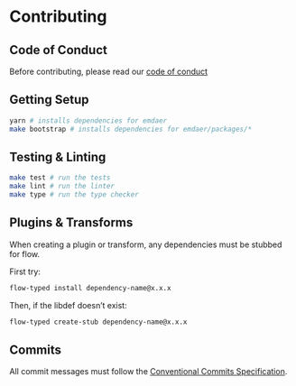 <!--
  This file was generated by emdaer

  Its template can be found at .emdaer/CONTRIBUTING.emdaer.md
-->

# Contributing

## Code of Conduct

Before contributing, please read our [code of conduct](./CODE_OF_CONDUCT.md)


## Getting Setup

```sh
yarn # installs dependencies for emdaer
make bootstrap # installs dependencies for emdaer/packages/*
```


## Testing & Linting

```sh
make test # run the tests
make lint # run the linter
make type # run the type checker
```


## Plugins & Transforms

When creating a plugin or transform, any dependencies must be stubbed for flow.

First try:

```sh
flow-typed install dependency-name@x.x.x
```

Then, if the libdef doesn&#8217;t exist:

```sh
flow-typed create-stub dependency-name@x.x.x
```


## Commits

All commit messages must follow the [Conventional Commits Specification](https://conventionalcommits.org/).



